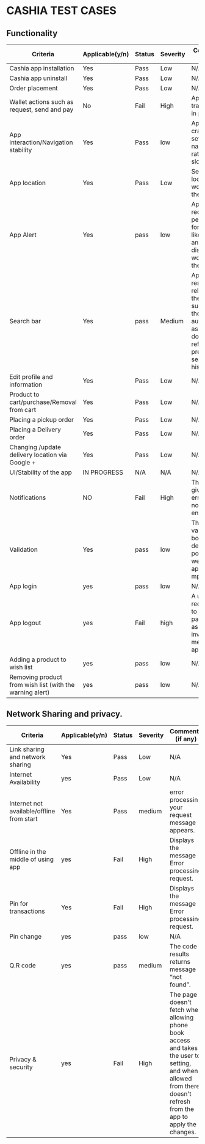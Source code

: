 # CASHIA TEST CASES



## Functionality

| Criteria                                        	| Applicable(y/n)  	|  Status 	|  Severity  	| Comments (if any)                                                                           	|
|-------------------------------------------------	|------------------	|---------	|------------	|---------------------------------------------------------------------------------------------	|
| Cashia app installation                         	| Yes              	| Pass    	| Low        	| N/A                                                                                         	|
| Cashia app uninstall                            	| Yes              	| Pass    	| Low        	| N/A                                                                                         	|
| Order placement                                 	| Yes              	| Pass    	| Low        	| N/A                                                                                         	|
| Wallet actions such as request, send and pay    	| No               	| Fail    	| High       	| App transactions in progress.                                                               	|
| App interaction/Navigation stability            	| Yes              	| Pass    	| low        	| App doesn't crash upon several navigation rather it slows down                                                  	|
| App location                                    	| Yes              	| Pass    	| Low        	| Setting location on won't affect the app                                                    	|
| App Alert                                       	| Yes              	| pass    	| low        	| App requests permission for location like  an alert and also disabling won't affect the app 	|
|  Search bar                                     	| Yes              	| pass    	| Medium        	| App gives results related to the search successfully tho it lucks autofocus as well as doesn't refresh from previous search history.                                       	|
| Edit profile and information                    	| Yes              	| Pass    	| Low        	| N/A                                                                                         	|
| Product to cart/purchase/Removal from cart      	| Yes              	| Pass    	| Low        	| N/A                                                                                         	|
| Placing a pickup order                          	| Yes              	| Pass    	| Low        	| N/A                                                                                         	|
| Placing a Delivery order                        	| Yes              	| Pass    	| Low        	| N/A                                                                                         	|
| Changing /update delivery location via Google + 	| Yes              	| Pass    	| Low        	| N/A                                                                                         	|
| UI/Stability of the app                         	| IN PROGRESS      	| N/A     	| N/A        	| N/A                                                                                         	|
| Notifications                                   	| NO               	| Fail    	| High       	| The app gives an error upon notification entrance                                           	|
| Validation                                	| Yes              	| pass    	| low        	| The amount validation both takes 2 decimal points as well as applies the mpesa limit. 	|
| App login                                 	| yes              	| pass    	| low        	| N/A                                            	|
| App logout                                	| yes              	| Fail    	| high        	| A user is redirected to the login page as well as token invalid message appears.        	|
| Adding a product to wish list                            	| yes              	| pass    	| low        	| N/A                                            	|
| Removing product from wish list (with the warning alert) 	| yes              	| pass    	| low        	| N/A                                            	|

## Network Sharing and privacy.

| Criteria                                  	| Applicable(y/n)  	|  Status 	|  Severity  	| Comments (if any)                              	|
|-------------------------------------------	|------------------	|---------	|------------	|------------------------------------------------	|
| Link sharing and network sharing          	| Yes              	| Pass    	| Low        	| N/A                                            	|
| Internet Availability                     	| yes              	| Pass    	| Low        	| N/A                                            	|
| Internet not available/offline from start 	| Yes              	| Pass    	| medium        	| error processin your request message appears.                                            	|
| Offline in the middle of using app        	| yes              	| Fail    	| High       	| Displays the message Error processing request. 	|
| Pin for transactions                      	| Yes              	| Fail    	| High       	| Displays the message Error processing request. 	|
| Pin change                                	| yes              	| pass    	| low        	| N/A                                            	|
| Q.R code                                  	| yes              	| pass    	| medium     	| The code results returns message “not found”.  	|
| Privacy & security                        	| yes              	| Fail    	| High       	| The page doesn't fetch when allowing phone book access and takes the user to setting, and when allowed from there doesn't refresh from the app to apply the changes. 	|
